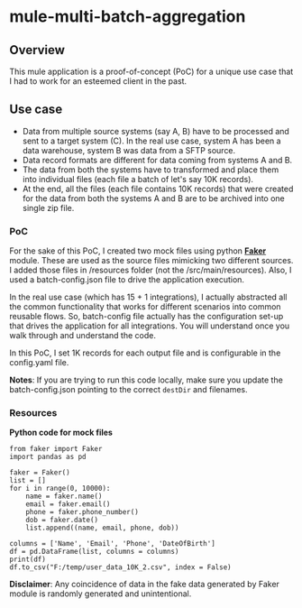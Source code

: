 # mule-multi-batch-aggregation

## Overview
This mule application is a proof-of-concept (PoC) for a unique use case that I had to work for an esteemed client in the past.

## Use case
- Data from multiple source systems (say A, B) have to be processed and sent to a target system (C). In the real use case, system A has been a data warehouse, system B was data from a SFTP source.
- Data record formats are different for data coming from systems A and B.
- The data from both the systems have to transformed and place them into individual files (each file a batch of let's say 10K records).
- At the end, all the files (each file contains 10K records) that were created for the data from both the systems A and B are to be archived into one single zip file.

### PoC
For the sake of this PoC, I created two mock files using python **[Faker](https://faker.readthedocs.io/en/master/)** module. These are used as the source files mimicking two different sources.
I added those files in /resources folder (not the /src/main/resources).
Also, I used a batch-config.json file to drive the application execution.

In the real use case (which has 15 + 1 integrations), I actually abstracted all the common functionality that works for different scenarios into common reusable flows. So, batch-config file actually has the configuration set-up that drives the application for all integrations. You will understand once you walk through and understand the code.

In this PoC, I set 1K records for each output file and is configurable in the config.yaml file.

**Notes**: If you are trying to run this code locally, make sure you update the batch-config.json pointing to the correct ```destDir``` and filenames.

### Resources

**Python code for mock files**
```
from faker import Faker
import pandas as pd

faker = Faker()
list = []
for i in range(0, 10000):
    name = faker.name()
    email = faker.email()
    phone = faker.phone_number()
    dob = faker.date()
    list.append((name, email, phone, dob))

columns = ['Name', 'Email', 'Phone', 'DateOfBirth']
df = pd.DataFrame(list, columns = columns)
print(df)
df.to_csv("F:/temp/user_data_10K_2.csv", index = False)
```
**Disclaimer**:  Any coincidence of data in the fake data generated by Faker module is randomly generated and unintentional.
